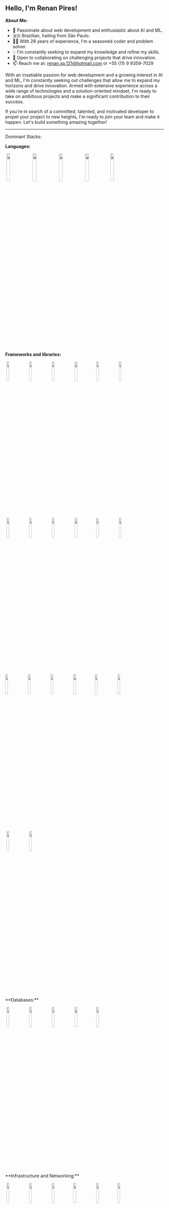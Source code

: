 ## Hello, I'm Renan Pires!

**About Me:**

- 🚀 Passionate about web development and enthusiastic about AI and ML.
- 🇧🇷 Brazilian, hailing from São Paulo.
- 👨‍💻 With 28 years of experience, I'm a seasoned coder and problem solver.
- 💡 I'm constantly seeking to expand my knowledge and refine my skills.
- 🤝 Open to collaborating on challenging projects that drive innovation.
- 📫 Reach me at: renan.sp.121@hotmail.com or +55 (11) 9 9359-7029

With an insatiable passion for web development and a growing interest in AI and ML, I'm constantly seeking out challenges that allow me to expand my horizons and drive innovation. Armed with extensive experience across a wide range of technologies and a solution-oriented mindset, I'm ready to take on ambitious projects and make a significant contribution to their success.

If you're in search of a committed, talented, and motivated developer to propel your project to new heights, I'm ready to join your team and make it happen. Let's build something amazing together!

---

Dominant Stacks:

**Languages:**
<p>
 <code><img width="15%" src="https://www.vectorlogo.zone/logos/javascript/javascript-ar21.svg"></code>
 <code><img width="15%" src="https://www.vectorlogo.zone/logos/typescriptlang/typescriptlang-ar21.svg"></code>
 <code><img width="15%" src="https://www.vectorlogo.zone/logos/python/python-ar21.svg"></code>
 <code><img width="15%" src="https://www.vectorlogo.zone/logos/java/java-ar21.svg"></code>
 <code><img width="15%" src="https://www.vectorlogo.zone/logos/r-project/r-project-icon.svg"></code>
 <br />
</p>
 <br />

**Frameworks and libraries:**
 <p>
 <code><img width="12.75%" src="https://www.vectorlogo.zone/logos/reactjs/reactjs-icon.svg"></code>
 <code><img width="12.75%" src="https://www.vectorlogo.zone/logos/angular/angular-icon.svg"></code>
 <code><img width="12.75%" src="https://www.vectorlogo.zone/logos/tailwindcss/tailwindcss-icon.svg"></code>
 <code><img width="12.75%" src="https://www.vectorlogo.zone/logos/getbootstrap/getbootstrap-icon.svg"></code>
 <code><img width="12.75%" src="https://www.vectorlogo.zone/logos/nestjs/nestjs-icon.svg"></code>
 <code><img width="12.75%" src="https://www.vectorlogo.zone/logos/numpy/numpy-icon.svg"></code>
 <br />
 <code><img width="12.75%" src="https://www.vectorlogo.zone/logos/nodejs/nodejs-icon.svg"></code>
 <code><img width="12.75%" src="https://www.vectorlogo.zone/logos/expressjs/expressjs-icon.svg"></code>
 <code><img width="12.75%" src="https://www.vectorlogo.zone/logos/djangoproject/djangoproject-icon.svg"></code>
 <code><img width="12.75%" src="https://www.vectorlogo.zone/logos/pocoo_flask/pocoo_flask-icon.svg"></code>
 <code><img width="12.75%" src="https://upload.vectorlogo.zone/logos/nextjs/images/271afdac-aad3-4712-89fd-a25f63fd6dd4.svg"></code>
 <code><img width="12.75%" src="https://www.vectorlogo.zone/logos/qtio/qtio-icon.svg"></code>
 <br />
 <code><img width="12.75%" src="https://www.vectorlogo.zone/logos/tensorflow/tensorflow-icon.svg"></code>
 <code><img width="12.75%" src="https://www.vectorlogo.zone/logos/vuejs/vuejs-icon.svg"></code>
 <code><img width="12.75%" src="https://www.vectorlogo.zone/logos/flutterio/flutterio-icon.svg"></code>
 <code><img width="12.75%" src="https://www.vectorlogo.zone/logos/hibernate/hibernate-icon.svg"></code>
 <code><img width="12.75%" src="https://www.vectorlogo.zone/logos/pocoo_jinja/pocoo_jinja-icon.svg"></code>
 <code><img width="12.75%" src="https://www.vectorlogo.zone/logos/jquery/jquery-icon.svg"></code>
 <br />
 <code><img width="12.75%" src="https://www.vectorlogo.zone/logos/ionicframework/ionicframework-icon.svg"></code>
 <code><img width="12.75%" src="https://www.vectorlogo.zone/logos/sass-lang/sass-lang-icon.svg"></code>
</p>
 <br />
 **Databases:**
 <p>
 <code><img width="12.75%" src="https://www.vectorlogo.zone/logos/mysql/mysql-icon.svg"></code>
 <code><img width="12.75%" src="https://www.vectorlogo.zone/logos/postgresql/postgresql-icon.svg"></code>
 <code><img width="12.75%" src="https://www.vectorlogo.zone/logos/mongodb/mongodb-icon.svg"></code>
 <code><img width="12.75%" src="https://www.vectorlogo.zone/logos/sqlite/sqlite-icon.svg"></code>
 <code><img width="12.75%" src="https://www.vectorlogo.zone/logos/firebase/firebase-icon.svg"></code>
  </p>

 <br />
 **Infrastructure and Networking:**
 <p>
 <code><img width="12.75%" src="https://www.vectorlogo.zone/logos/docker/docker-icon.svg"></code>
 <code><img width="12.75%" src="https://www.vectorlogo.zone/logos/kubernetes/kubernetes-icon.svg"></code>
 <code><img width="12.75%" src="https://www.vectorlogo.zone/logos/nginx/nginx-icon.svg"></code>
 <code><img width="12.75%" src="https://www.vectorlogo.zone/logos/debian/debian-icon.svg"></code>
 <code><img width="12.75%" src="https://www.vectorlogo.zone/logos/linux/linux-icon.svg"></code>
 <code><img width="12.75%" src="https://www.vectorlogo.zone/logos/jenkins/jenkins-official.svg"></code>
 <br />
 <code><img width="12.75%" src="https://www.vectorlogo.zone/logos/amazon_aws/amazon_aws-icon.svg"></code>
 <code><img width="12.75%" src="https://www.vectorlogo.zone/logos/amazon_ecs/amazon_ecs-icon.svg"></code>
 <code><img width="12.75%" src="https://www.vectorlogo.zone/logos/amazon_kinesis/amazon_kinesis-icon.svg"></code>
 <code><img width="12.75%" src="https://www.vectorlogo.zone/logos/amazon_eks/amazon_eks-icon.svg"></code>
 <code><img width="12.75%" src="https://www.vectorlogo.zone/logos/amazon_awslambda/amazon_awslambda-icon.svg"></code>
 <code><img width="12.75%" src="https://www.vectorlogo.zone/logos/amazon_cloudwatch/amazon_cloudwatch-icon.svg"></code>
 <p>
 
 <br />
 **And more:**
 <p>
 <code><img width="12.75%" src="https://www.vectorlogo.zone/logos/git-scm/git-scm-icon.svg"></code>
 <code><img width="12.75%" src="https://www.vectorlogo.zone/logos/oracle/oracle-icon.svg"></code>
 <code><img width="12.75%" src="https://www.vectorlogo.zone/logos/npmjs/npmjs-icon.svg"></code>
 <code><img width="12.75%" src="https://www.vectorlogo.zone/logos/yarnpkg/yarnpkg-icon.svg"></code>
 <code><img width="12.75%" src="https://www.vectorlogo.zone/logos/lucidchart/lucidchart-icon.svg"></code>
 <code><img width="12.75%" src="https://www.vectorlogo.zone/logos/nodemonio/nodemonio-icon.svg"></code>
 <br />
 <code><img width="12.75%" src="https://www.vectorlogo.zone/logos/nodemonio/nodemonio-icon.svg"></code>
 <code><img width="12.75%" src="https://www.vectorlogo.zone/logos/pypi/pypi-icon.svg"></code>
 <code><img width="12.75%" src="https://www.vectorlogo.zone/logos/redhat/redhat-icon.svg"></code>
 <code><img width="12.75%" src="https://www.vectorlogo.zone/logos/redis/redis-official.svg"></code>
 <code><img width="12.75%" src="https://www.vectorlogo.zone/logos/js_redux/js_redux-icon.svg"></code>
 <code><img width="12.75%" src="https://www.vectorlogo.zone/logos/virtualbox/virtualbox-icon.svg"></code>
 <br />
 <code><img width="12.75%" src="https://www.vectorlogo.zone/logos/eslint/eslint-icon.svg"></code>
 <code><img width="12.75%" src="https://www.vectorlogo.zone/logos/getpostman/getpostman-icon.svg"></code>
 <code><img width="12.75%" src="https://www.vectorlogo.zone/logos/jupyter/jupyter-icon.svg"></code>
</p>
